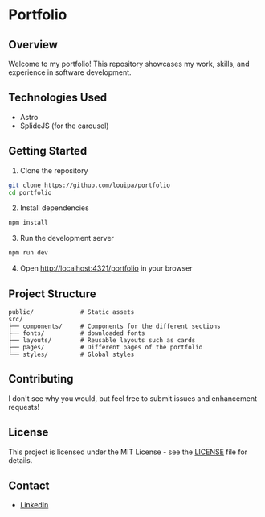 # Portfolio

## Overview

Welcome to my portfolio! This repository showcases my work, skills, and experience in software development.

## Technologies Used

- Astro
- SplideJS (for the carousel)

## Getting Started

1. Clone the repository

```bash
git clone https://github.com/louipa/portfolio
cd portfolio
```

2. Install dependencies

```bash
npm install
```

3. Run the development server

```bash
npm run dev
```

4. Open [http://localhost:4321/portfolio](http://localhost:4321/portfolio) in your browser

## Project Structure

```
public/             # Static assets
src/
├── components/     # Components for the different sections
├── fonts/          # downloaded fonts
├── layouts/        # Reusable layouts such as cards
├── pages/          # Different pages of the portfolio
└── styles/         # Global styles
```

## Contributing

I don't see why you would, but feel free to submit issues and enhancement requests!

## License

This project is licensed under the MIT License - see the [LICENSE](LICENSE.md) file for details.

## Contact

- [LinkedIn](https://www.linkedin.com/in/louis-painter/)
